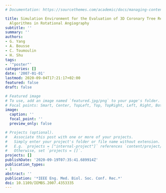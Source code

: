 ```yaml
---
# Documentation: https://sourcethemes.com/academic/docs/managing-content/

title: Simulation Environment for the Evaluation of 3D Coronary Tree Reconstruction
  Algorithms in Rotational Angiography
subtitle: ''
summary: ''
authors:
- G. Yang
- A. Bousse
- C. Toumoulin
- H. Shu
tags:
- '"poster"'
categories: []
date: '2007-01-01'
lastmod: 2020-09-04T17:21:17+02:00
featured: false
draft: false

# Featured image
# To use, add an image named `featured.jpg/png` to your page's folder.
# Focal points: Smart, Center, TopLeft, Top, TopRight, Left, Right, BottomLeft, Bottom, BottomRight.
image:
  caption: ''
  focal_point: ''
  preview_only: false

# Projects (optional).
#   Associate this post with one or more of your projects.
#   Simply enter your project's folder or file name without extension.
#   E.g. `projects = ["internal-project"]` references `content/project/deep-learning/index.md`.
#   Otherwise, set `projects = []`.
projects: []
publishDate: '2020-09-19T07:35:41.689914Z'
publication_types:
- 1
abstract: ''
publication: '*IEEE Eng. Med. Biol. Soc. Conf. Rec.*'
doi: 10.1109/IEMBS.2007.4353335
---
```

